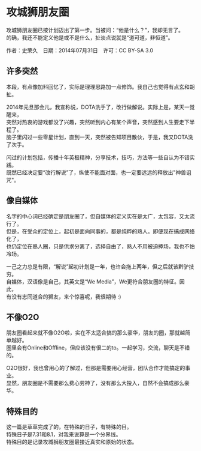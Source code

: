 # 攻城狮朋友圈

攻城狮朋友圈已按计划迈出了第一步。当被问：“他是什么？”，我却无言了。  
的确，我还不能定义他是或不是什么，扯淡点说就是“道可道，非恒道”。

作者：史荣久　日期：2014年07月31日　许可：CC BY-SA 3.0

## 许多突然

本段，有点像加料回忆了，实际是理理思路加一点修饰。我自己也觉得有点玄和胡扯。  

2014年元旦那会儿，我宣称说，DOTA洗手了，改行做解说。实际上是，某天一觉醒来，  
突然对热衷的游戏都没了兴趣，突然听到内心有某个声音，突然感到人生要走下半程了。  
脑子里闪过一些零星计划，直到一天，突然被告知项目散伙，于是，我又DOTA洗了次手。  

闪过的计划包括，传播十年英极精神，分享技术，技巧，方法等一些自认为不错实践。  
既然已经决定要“改行解说”了，纵使不能面对面，也一定要远远的释放出"神兽诅咒"。  

## 像自媒体

名字的中心词已经确定是朋友圈了，但自媒体的定义实在是太广，太包容，又太流行了。  
但是，在受众的定位上，起初是面向同事的，都是纯粹的熟人。即便现在搞成网络化了，  
也仍定位在熟人圈，只是供求分离了，选择自由了，熟人不用被迫捧场，我也不怕冷场。  

一己之力总是有限，“解说”起初计划是一年，也许会拖上两年，但之后就该黔驴技穷。  
自媒体，汉语像是自己，其英文是“We Media”，We更符合朋友圈的特征。因此，  
有没有志同道合的狮友，来个惊喜呢，我很期待 :)

## 不像O2O

朋友圈看起来就不像O2O啦，实在不太适合搞的那么豪华，朋友的圈，那就越简单越好。  
圈里会有Online和Offline，但应该没有很二的to。一起学习，交流，聊天是不错的。  

O2O很好，我也曾用心的了解过，但那是需要用心经营，团队合作才能搞定的事业。  
显然，朋友圈是不需要那么费心劳神了，没有那么大投入，自然不会搞成那么豪华。  

## 特殊目的

这一篇是草草完成了的，在特殊的日子，有特殊的目。  
特殊日子是7.31和8.1，对我来说算是一个分界线。  
特殊目的是记录攻城狮朋友圈最接近真实和原始的状态。
